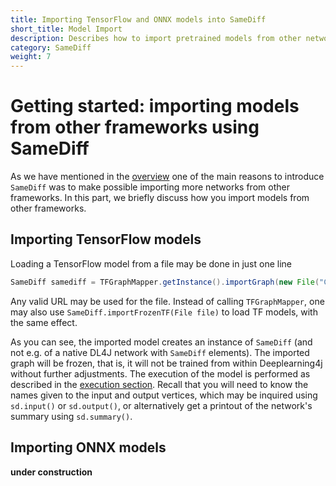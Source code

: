 ```yaml
---
title: Importing TensorFlow and ONNX models into SameDiff
short_title: Model Import
description: Describes how to import pretrained models from other networks, and limitations of imported models.
category: SameDiff
weight: 7
---
```

# Getting started: importing models from other frameworks using SameDiff

As we have mentioned in the [overview](.samediff/overview) one of the main reasons to introduce `SameDiff` was to 
make possible importing more  networks from other frameworks. In this part, we briefly discuss how you import models
from other frameworks.

## Importing TensorFlow models

Loading a TensorFlow model from a file may be done in just one line
```java
SameDiff samediff = TFGraphMapper.getInstance().importGraph(new File("C:\\MyTFModles\\myTFModel.pb"));
```
Any valid URL may be used for the file. Instead of calling `TFGraphMapper`, one may also use 
`SameDiff.importFrozenTF(File file)` to load TF models, with the same effect. 

As you can see, the imported model creates an instance of `SameDiff` (and not e.g. of a native DL4J network with 
`SameDiff` elements). The imported graph will be frozen, that is, it will not be trained from within Deeplearning4j 
without further adjustments. The execution of the model is performed as described in the [execution section](./samediff/execution). 
Recall that you will need to know the names given to the input and output vertices, which may be inquired using 
`sd.input()` or `sd.output()`, or alternatively get a printout of the network's summary using `sd.summary()`. 

## Importing ONNX models
**under construction**